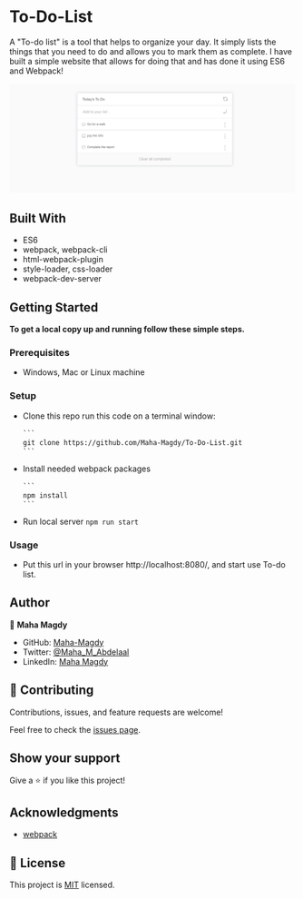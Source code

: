 # To-Do-List

A "To-do list" is a tool that helps to organize your day. It simply lists the things that you need to do and allows you to mark them as complete. I have built a simple website that allows for doing that and has done it using ES6 and Webpack!

![screenshot](app_screenshot.png)
## Built With

- ES6
- webpack, webpack-cli
- html-webpack-plugin
- style-loader, css-loader
- webpack-dev-server

## Getting Started

**To get a local copy up and running follow these simple steps.**

### Prerequisites

- Windows, Mac or Linux machine 

### Setup

- Clone this repo run this code on a terminal window: 

      ```
      git clone https://github.com/Maha-Magdy/To-Do-List.git
      ```

- Install needed webpack packages

      ```
      npm install
      ```

- Run local server
      ```
      npm run start
      ```

### Usage

- Put this url in your browser http://localhost:8080/, and start use To-do list.
  

## Author

👤 **Maha Magdy**

- GitHub: [Maha-Magdy](https://github.com/Maha-Magdy)
- Twitter: [@Maha_M_Abdelaal](https://twitter.com/Maha_M_Abdelaal)
- LinkedIn: [Maha Magdy](https://www.linkedin.com/in/maha-magdy-abdelaal/)


## 🤝 Contributing

Contributions, issues, and feature requests are welcome!

Feel free to check the [issues page]( https://github.com/Maha-Magdy/To-Do-List/issues ).

## Show your support

Give a ⭐️ if you like this project!

## Acknowledgments

- [webpack](https://webpack.js.org/)

## 📝 License

This project is [MIT](./LICENSE) licensed.


